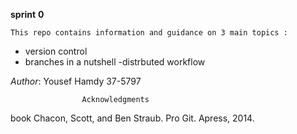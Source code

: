 **sprint** **0**
	


	This repo contains information and guidance on 3 main topics :
- version control
- branches in a nutshell
-distrbuted workflow 


*Author*: Yousef Hamdy 37-5797



					Acknowledgments
 book Chacon, Scott, and Ben Straub. Pro Git. Apress,
2014.
